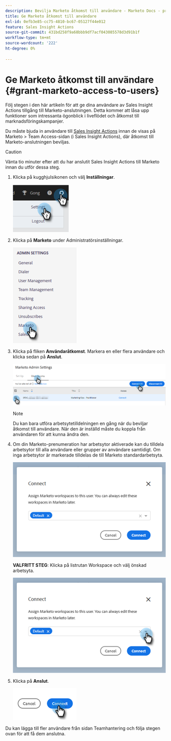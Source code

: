 ```yaml
---
description: Bevilja Marketo åtkomst till användare - Marketo Docs - produktdokumentation
title: Ge Marketo åtkomst till användare
exl-id: 0efb3e85-cc75-4810-bc67-05127f44e012
feature: Sales Insight Actions
source-git-commit: 431bd258f9a68bbb9df7acf043085578d3d91b1f
workflow-type: tm+mt
source-wordcount: '222'
ht-degree: 0%

---
```


# Ge Marketo åtkomst till användare {#grant-marketo-access-to-users}

Följ stegen i den här artikeln för att ge dina användare av Sales Insight Actions tillgång till Marketo-anslutningen. Detta kommer att låsa upp funktioner som intressanta ögonblick i liveflödet och åtkomst till marknadsföringskampanjer.

Du måste bjuda in användare till [Sales Insight Actions](/help/marketo/product-docs/marketo-sales-insight/actions/admin/invite-users-and-admins.md#invite-users) innan de visas på Marketo > Team Access-sidan (i Sales Insight Actions), där åtkomst till Marketo-anslutningen beviljas.

>[!CAUTION]
>
>Vänta tio minuter efter att du har anslutit Sales Insight Actions till Marketo innan du utför dessa steg.

1. Klicka på kugghjulsikonen och välj **Inställningar**.

   ![](assets/grant-marketo-access-to-users-1.png)

1. Klicka på **Marketo** under Administratörsinställningar.

   ![](assets/grant-marketo-access-to-users-2.png)

1. Klicka på fliken **Användaråtkomst**. Markera en eller flera användare och klicka sedan på **Anslut**.

   ![](assets/grant-marketo-access-to-users-3.png)

   >[!NOTE]
   >
   >Du kan bara utföra arbetsytetilldelningen en gång när du beviljar åtkomst till användare. När den är inställd måste du koppla från användaren för att kunna ändra den.

1. Om din Marketo-prenumeration har arbetsytor aktiverade kan du tilldela arbetsytor till alla användare eller grupper av användare samtidigt. Om inga arbetsytor är markerade tilldelas de till Marketo standardarbetsyta.

   ![](assets/grant-marketo-access-to-users-4.png)

   **VALFRITT STEG**: Klicka på listrutan Workspace och välj önskad arbetsyta.

   ![](assets/grant-marketo-access-to-users-5.png)

1. Klicka på **Anslut**.

   ![](assets/grant-marketo-access-to-users-6.png)

Du kan lägga till fler användare från sidan Teamhantering och följa stegen ovan för att få dem anslutna.
